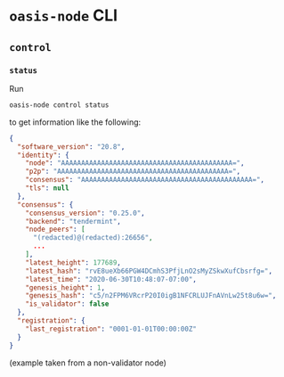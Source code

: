 # `oasis-node` CLI

## `control`

### `status`

Run

```sh
oasis-node control status
```

to get information like the following:

```json
{
  "software_version": "20.8",
  "identity": {
    "node": "AAAAAAAAAAAAAAAAAAAAAAAAAAAAAAAAAAAAAAAAAAA=",
    "p2p": "AAAAAAAAAAAAAAAAAAAAAAAAAAAAAAAAAAAAAAAAAAA=",
    "consensus": "AAAAAAAAAAAAAAAAAAAAAAAAAAAAAAAAAAAAAAAAAAA=",
    "tls": null
  },
  "consensus": {
    "consensus_version": "0.25.0",
    "backend": "tendermint",
    "node_peers": [
      "(redacted)@(redacted):26656",
      ...
    ],
    "latest_height": 177689,
    "latest_hash": "rvE8ueXb66PGW4DCmhS3PfjLnO2sMyZSkwXufCbsrfg=",
    "latest_time": "2020-06-30T10:48:07-07:00",
    "genesis_height": 1,
    "genesis_hash": "c5/n2FPM6VRcrP20I0igB1NFCRLUJFnAVnLw25t8u6w=",
    "is_validator": false
  },
  "registration": {
    "last_registration": "0001-01-01T00:00:00Z"
  }
}
```

(example taken from a non-validator node)
